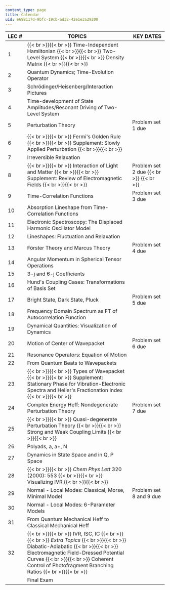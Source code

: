 ```yaml
---
content_type: page
title: Calendar
uid: e688117d-9bfc-19cb-ad32-42e1e3a29200
---
```


| LEC # | TOPICS | KEY DATES |
| --- | --- | --- |
| 1 |  {{< br >}}{{< br >}} Time-Independent Hamiltonian {{< br >}}{{< br >}} Two-Level System {{< br >}}{{< br >}} Density Matrix {{< br >}}{{< br >}}  |  |
| 2 | Quantum Dynamics; Time-Evolution Operator |  |
| 3 | Schrödinger/Heisenberg/Interaction Pictures |  |
| 4 | Time-development of State Amplitudes/Resonant Driving of Two-Level System |  |
| 5 | Perturbation Theory | Problem set 1 due |
| 6 |  {{< br >}}{{< br >}} Fermi's Golden Rule {{< br >}}{{< br >}} Supplement: Slowly Applied Perturbation {{< br >}}{{< br >}}  |  |
| 7 | Irreversible Relaxation |  |
| 8 |  {{< br >}}{{< br >}} Interaction of Light and Matter {{< br >}}{{< br >}} Supplement: Review of Electromagnetic Fields {{< br >}}{{< br >}}  | Problem set 2 due  {{< br >}}  {{< br >}} |
| 9 | Time-Correlation Functions | Problem set 3 due |
| 10 | Absorption Lineshape from Time-Correlation Functions |  |
| 11 | Electronic Spectroscopy: The Displaced Harmonic Oscillator Model |  |
| 12 | Lineshapes: Fluctuation and Relaxation |  |
| 13 | Förster Theory and Marcus Theory | Problem set 4 due |
| 14 | Angular Momentum in Spherical Tensor Operations |  |
| 15 | 3-j and 6-j Coefficients |  |
| 16 | Hund's Coupling Cases: Transformations of Basis Set |  |
| 17 | Bright State, Dark State, Pluck | Problem set 5 due |
| 18 | Frequency Domain Spectrum as FT of Autocorrelation Function |  |
| 19 | Dynamical Quantities: Visualization of Dynamics |  |
| 20 | Motion of Center of Wavepacket | Problem set 6 due |
| 21 | Resonance Operators: Equation of Motion |  |
| 22 | From Quantum Beats to Wavepackets |  |
| 23 |  {{< br >}}{{< br >}} Types of Wavepacket {{< br >}}{{< br >}} Supplement: Stationary Phase for Vibration-Electronic Spectra and Heller's Fractionation Index {{< br >}}{{< br >}}  |  |
| 24 | Complex Energy Heff: Nondegenerate Perturbation Theory | Problem set 7 due |
| 25 |  {{< br >}}{{< br >}} Quasi-degenerate Perturbation Theory {{< br >}}{{< br >}} Strong and Weak Coupling Limits {{< br >}}{{< br >}}  |  |
| 26 | Polyads, a, a+, N |  |
| 27 | Dynamics in State Space and in Q, P Space |  |
| 28 |  {{< br >}}{{< br >}} _Chem Phys Lett_ 320 (2000): 553 {{< br >}}{{< br >}} Visualizing IVR {{< br >}}{{< br >}}  |  |
| 29 | Normal - Local Modes: Classical, Morse, Minimal Model | Problem set 8 and 9 due |
| 30 | Normal - Local Modes: 6-Parameter Models |  |
| 31 | From Quantum Mechanical Heff to Classical Mechanical Heff |  |
| 32 |  {{< br >}}{{< br >}} IVR, ISC, IC {{< br >}}{{< br >}} _Extra Topics_ {{< br >}}{{< br >}} Diabatic-Adiabatic {{< br >}}{{< br >}} Electromagnetic Field-Dressed Potential Curves {{< br >}}{{< br >}} Coherent Control of Photofragment Branching Ratios {{< br >}}{{< br >}}  |  |
|  | Final Exam |